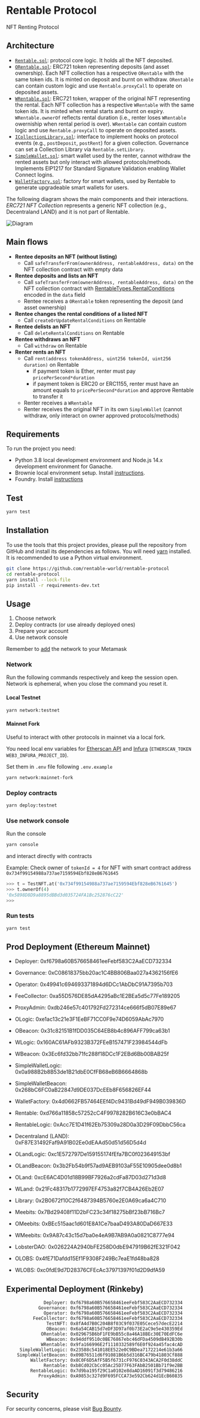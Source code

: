 # Rentable Protocol

NFT Renting Protocol

## Architecture

- [`Rentable.sol`](contracts/Rentable.sol): protocol core logic. It holds all the NFT deposited.
- [`ORentable.sol`](contracts/tokenization/ORentable.sol): ERC721 token representing deposits (and asset ownership). Each NFT collection has a respective `ORentable` with the same token ids. It is minted on deposit and burnt on withdraw. `ORentable` can contain custom logic and use `Rentable.proxyCall` to operate on deposited assets.
- [`WRentable.sol`](contracts/tokenization/WRentable.sol): ERC721 token, wrapper of the original NFT representing the rental. Each NFT collection has a respective `WRentable` with the same token ids. It is minted when rental starts and burnt on expiry. `WRentable.ownerOf` reflects rental duration (i.e., renter loses `WRentable` owerniship when rental period is over). `WRentable` can contain custom logic and use `Rentable.proxyCall` to operate on deposited assets.
- [`ICollectionLibrary.sol`](contracts/collections/ICollectionLibrary.sol): interface to implement hooks on protocol events (e.g., `postDeposit`, `postRent`) for a given collection. Governance can set a Collection Library via `Rentable.setLibrary`.
- [`SimpleWallet.sol`](contracts/wallet/simplewallet.sol): smart wallet used by the renter, cannot withdraw the rented assets but only interact with allowed protocols/methods. Implements EIP1217 for Standard Signature Validation enabling Wallet Connect logins.
- [`WalletFactory.sol`](contracts/wallet/simplewallet.sol): factory for smart wallets, used by Rentable to generate upgradeable smart wallets for users.

The following diagram shows the main components and their interactions. _ERC721 NFT Collection_ represents a generic NFT collection (e.g., Decentraland LAND) and it is not part of Rentable.

![Diagram](Rentable.png)

## Main flows

- **Rentee deposits an NFT (without listing)**
  - Call `safeTransferFrom(ownerAddress, rentableAddress, data)` on the NFT collection contract with empty data
- **Rentee deposits and lists an NFT**
  - Call `safeTransferFrom(ownerAddress, rentableAddress, data)` on the NFT collection contract with [RentableTypes.RentalConditions](contracts/RentableTypes.sol) encoded in the `data` field
  - Rentee receives a `ORentable` token representing the deposit (and asset ownership)
- **Rentee changes the rental conditions of a listed NFT**
  - Call `createOrUpdateRentalConditions` on Rentable
- **Rentee delists an NFT**
  - Call `deleteRentalConditions` on Rentable
- **Rentee withdraws an NFT**
  - Call `withdraw` on Rentable
- **Renter rents an NFT**
  - Call `rent(address tokenAddress, uint256 tokenId, uint256 duration)` on Rentable
    - if payment token is Ether, renter must pay `pricePerSecond*duration`
    - if payment token is ERC20 or ERC1155, renter must have an amount equals to `pricePerSecond*duration` and approve Rentable to transfer it
  - Renter receives a `WRentable`
  - Renter receives the original NFT in its own `SimpleWallet` (cannot withdraw, only interact on owner approved protocols/methods)

## Requirements

To run the project you need:

- Python 3.8 local development environment and Node.js 14.x development environment for Ganache.
- Brownie local environment setup. Install
  [instructions](https://eth-brownie.readthedocs.io/en/stable/install.html).
- Foundry. Install [instructions](https://github.com/gakonst/foundry#installation)

## Test

```bash
yarn test
```

## Installation

To use the tools that this project provides, please pull the repository from GitHub
and install its dependencies as follows.
You will need [yarn](https://yarnpkg.com/lang/en/docs/install/) installed.
It is recommended to use a Python virtual environment.

```bash
git clone https://github.com/rentable-world/rentable-protocol
cd rentable-protocol
yarn install --lock-file
pip install -r requirements-dev.txt
```

## Usage

1. Choose network
2. Deploy contracts (or use already deployed ones)
3. Prepare your account
4. Use network console

Remember to [add](https://metamask.zendesk.com/hc/en-us/articles/360043227612-How-to-add-a-custom-network-RPC) the network to your Metamask

### Network

Run the following commands respectively and keep the session open. Network is ephemeral, when you close the command you reset it.

#### Local Testnet

```bash
yarn network:testnet
```

#### Mainnet Fork

Useful to interact with other protocols in mainnet via a local fork.

You need local env variables for [Etherscan API](https://etherscan.io/apis) and [Infura](https://infura.io/) (`ETHERSCAN_TOKEN` `WEB3_INFURA_PROJECT_ID`).

Set them in `.env` file following `.env.example`

```bash
yarn network:mainnet-fork
```

### Deploy contracts

```bash
yarn deploy:testnet
```

### Use network console

Run the console

```bash
yarn console
```

and interact directly with contracts

Example: Check owner of `tokenId = 4` for NFT with smart contract address `0x734f99154988a737ae7159594Ebf828eB6761645`

```python
>>> t = TestNFT.at('0x734f99154988a737ae7159594Ebf828eB6761645')
>>> t.ownerOf(4)
'0x5898D8D9a8895dBBd3d035724FA1Bc252876cC22'
>>>
```

### Run tests

```bash
yarn test
```

## Prod Deployment (Ethereum Mainnet)

- Deployer: 0xf6798a60B576658461eeFebf583C2AaECD732334
- Governance: 0xC08618375bb20ac1C4BB806Baa027a4362156fE6
- Operator: 0x49941c694693371894d6DCc1AbDbC91A7395b703
- FeeCollector: 0xa55D576DE85dA4295aBc1E2BEa5d5c77Fe189205
- ProxyAdmin: 0xdb246e57c401792Fd272314ce666f5dB07E89e67

- OLogic: 0xe1ac13c21e3F1EeBF71CC0F9e74D6059AbAc7970
- OBeacon: 0x31c82151B1fDD035C64EB8b4c896AFF799ca63b1
- WLogic: 0x160AC61AFb9323B372FEeB157471F23984544dFb
- WBeacon: 0x3Ec6fd32bb71fc288f18DCc1F2EBd6Bb00BAB25f

- SimpleWalletLogic: 0x0a988B2b8B53de1B21dbE0CfFB68eB6B6664868b
- SimpleWalletBeacon: 0x268bC6FC0aB22847d9DE037DcEEb8F656826EF44
- WalletFactory: 0x4d0662FB57464EEf4Dc9431Bd49dF949B039836D

- Rentable: 0xd766a11858c57252cC4F9978282B616C3e0bBAC4
- RentableLogic: 0xAcc7E1D41f62Eb75309a28D0a3D29F09DbbC56ca

- Decentraland (LAND): 0xF87E31492Faf9A91B02Ee0dEAAd50d51d56D5d4d
- OLandLogic: 0xc1E572797De159155174fEfa7BC0f023649153bf
- OLandBeacon: 0x3b2Fb54b9f57ad9AEB9103aF55E10905dee0d8b1
- OLand: 0xcE6AC4D01d18B99BF7926a2cdFa87D03d271d3d8
- WLand: 0x21Fc48317b1772997EF4753a82f7CB4A26Eb2E07
- Library: 0x2B0672f10C2f6487394B5760e2E0A69ca6a4C710

- Meebits: 0x7Bd29408f11D2bFC23c34f18275bBf23bB716Bc7
- OMeebits: 0xBEc515aac1d601E8A1Ce7baaD493A80DaD667E33
- WMeebits: 0x9A87c43c15d7ba0e4eA9B7AB9A0a0821C8777e94

- LobsterDAO: 0x026224A2940bFE258D0dbE947919B62fE321F042
- OLOBS: 0x4fE71Dafdd15Ef1F9308F249Bc7eaE1fd48ba828
- WLOBS: 0xc0fdE9d7D28376CFEcAc37971397f01d2D9dfA59

## Experimental Deployment (Rinkeby)

```
              Deployer: 0xf6798a60B576658461eeFebf583C2AaECD732334
            Governance: 0xf6798a60B576658461eeFebf583C2AaECD732334
              Operator: 0xf6798a60B576658461eeFebf583C2AaECD732334
          FeeCollector: 0xf6798a60B576658461eeFebf583C2AaECD732334
               TestNFT: 0x8fA4d7B0C204B8f03C9f037E05Cece57decE2214
               OBeacon: 0x6a54CAB15d7eDF3D97af0b73E2aC9e5e430359Ed
             ORentable: 0x029675B6bF1FE9bB55c8a46A18BEc30E70EdFC6e
               WBeacon: 0x94ddf9510c0BE76867ebc46dFDa4509dB492B30b
             WRentable: 0x9fa166996E2f1110332589f6E0f924a45fac4cAD
     SimpleWalletLogic: 0x23588c541018EE522e0C9BDea7172214e61b3a66
    SimpleWalletBeacon: 0x09B76511d6f91081B6b5d316BC479b41803Cf888
         WalletFactory: 0x8C0F6D5AfF5B5f6731cF976C0343ACA2F0d38ddC
              Rentable: 0xb8Cd02CbCc05Ac25D77F63FAbB2501Bb71f9e2BB
         RentableLogic: 0x7d9ba195f29C1a0102e8daAD16091f3d79486216
            ProxyAdmin: 0xA9853c327d9F695FCCA73e592Cb624d1EcB60835
```

## Security

For security concerns, please visit [Bug Bounty](https://github.com/rentable-world/rentable-protocol/security/policy).

